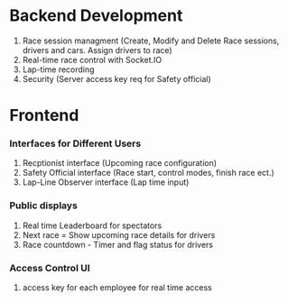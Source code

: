 # Backend Development
1. Race session managment (Create, Modify and Delete Race sessions, drivers and cars. Assign drivers to race)
2. Real-time race control with Socket.IO
3. Lap-time recording
4. Security (Server access key req for Safety official)
# Frontend
 ### Interfaces for Different Users
1.	Recptionist interface
	(Upcoming race configuration)
2. Safety Official interface
	(Race start, control modes, finish race ect.)
3. Lap-Line Observer interface
	(Lap time input)

### Public displays
1. Real time Leaderboard for spectators
2. Next race = Show upcoming race details for drivers
3. Race countdown - Timer and flag status for drivers

### Access Control UI
1. access key for each employee for real time access

